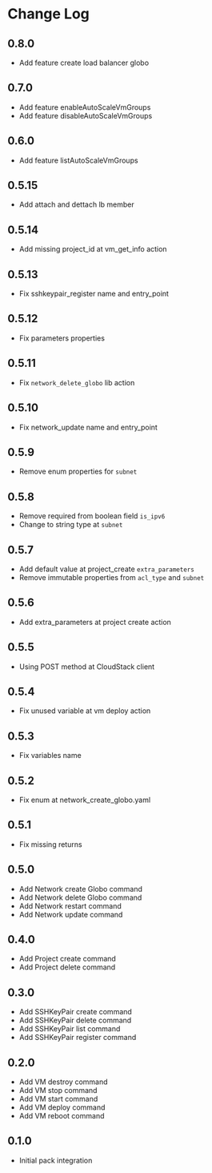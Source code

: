 # Change Log

## 0.8.0
- Add feature create load balancer globo

## 0.7.0
- Add feature enableAutoScaleVmGroups
- Add feature disableAutoScaleVmGroups

## 0.6.0

- Add feature listAutoScaleVmGroups

## 0.5.15

- Add attach and dettach lb member

## 0.5.14

- Add missing project_id at vm_get_info action

## 0.5.13

- Fix sshkeypair_register name and entry_point

## 0.5.12

- Fix parameters properties

## 0.5.11

- Fix `network_delete_globo` lib action

## 0.5.10

- Fix network_update name and entry_point

## 0.5.9

- Remove enum properties for `subnet`

## 0.5.8

- Remove required from boolean field `is_ipv6`
- Change to string type at `subnet`

## 0.5.7

- Add default value at project_create `extra_parameters`
- Remove immutable properties from `acl_type` and `subnet`

## 0.5.6

- Add extra_parameters at project create action

## 0.5.5

- Using POST method at CloudStack client

## 0.5.4

- Fix unused variable at vm deploy action

## 0.5.3

- Fix variables name

## 0.5.2

- Fix enum at network_create_globo.yaml

## 0.5.1

- Fix missing returns

## 0.5.0

- Add Network create Globo command
- Add Network delete Globo command
- Add Network restart command
- Add Network update command

## 0.4.0

- Add Project create command
- Add Project delete command

## 0.3.0

- Add SSHKeyPair create command
- Add SSHKeyPair delete command
- Add SSHKeyPair list command
- Add SSHKeyPair register command

## 0.2.0

- Add VM destroy command
- Add VM stop command
- Add VM start command
- Add VM deploy command
- Add VM reboot command

## 0.1.0

- Initial pack integration
